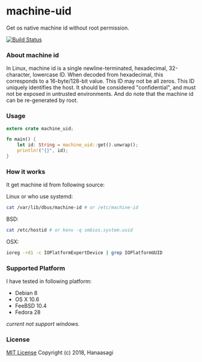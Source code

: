 # machine-uid

Get os native machine id without root permission.

[![Build Status](https://travis-ci.org/Hanaasagi/machine-id.svg?branch=master)](https://travis-ci.org/Hanaasagi/machine-id)

### About machine id
In Linux, machine id is a single newline-terminated, hexadecimal, 32-character, lowercase ID. When decoded from hexadecimal, this corresponds to a 16-byte/128-bit value. This ID may not be all zeros. This ID uniquely identifies the host. It should be considered "confidential", and must not be exposed in untrusted environments. And do note that the machine id can be re-generated by root.

### Usage

```Rust
extern crate machine_uid;

fn main() {
    let id: String = machine_uid::get().unwrap();
    println!("{}", id);
}

```

### How it works

It get machine id from following source:

Linux or who use systemd:

```Bash
cat /var/lib/dbus/machine-id # or /etc/machine-id
```

BSD:

```Bash
cat /etc/hostid # or kenv -q smbios.system.uuid
```

OSX:

```Bash
ioreg -rd1 -c IOPlatformExpertDevice | grep IOPlatformUUID
```

### Supported Platform

I have tested in following platform:

- Debian 8
- OS X 10.6
- FeeBSD 10.4
- Fedora 28

*current not support windows.*

### License
[MIT License](https://github.com/Hanaasagi/machine-id/blob/master/LICENSE) Copyright (c) 2018, Hanaasagi
